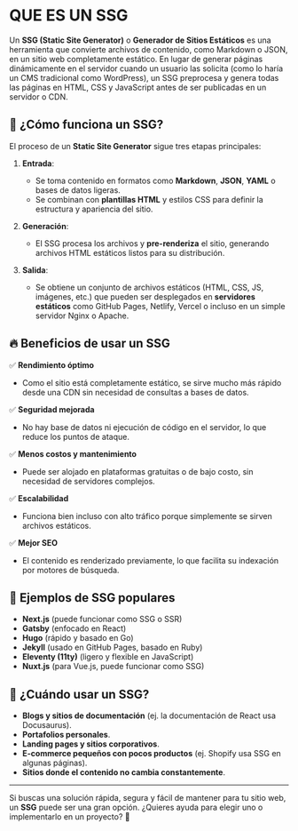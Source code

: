 # QUE ES UN SSG

Un **SSG (Static Site Generator)** o **Generador de Sitios Estáticos** es una herramienta que convierte archivos de contenido, como Markdown o JSON, en un sitio web completamente estático. En lugar de generar páginas dinámicamente en el servidor cuando un usuario las solicita (como lo haría un CMS tradicional como WordPress), un SSG preprocesa y genera todas las páginas en HTML, CSS y JavaScript antes de ser publicadas en un servidor o CDN.

## 📌 ¿Cómo funciona un SSG?
El proceso de un **Static Site Generator** sigue tres etapas principales:

1. **Entrada**:  
   - Se toma contenido en formatos como **Markdown**, **JSON**, **YAML** o bases de datos ligeras.
   - Se combinan con **plantillas HTML** y estilos CSS para definir la estructura y apariencia del sitio.

2. **Generación**:  
   - El SSG procesa los archivos y **pre-renderiza** el sitio, generando archivos HTML estáticos listos para su distribución.

3. **Salida**:  
   - Se obtiene un conjunto de archivos estáticos (HTML, CSS, JS, imágenes, etc.) que pueden ser desplegados en **servidores estáticos** como GitHub Pages, Netlify, Vercel o incluso en un simple servidor Nginx o Apache.

## 🔥 Beneficios de usar un SSG

✅ **Rendimiento óptimo**  
   - Como el sitio está completamente estático, se sirve mucho más rápido desde una CDN sin necesidad de consultas a bases de datos.

✅ **Seguridad mejorada**  
   - No hay base de datos ni ejecución de código en el servidor, lo que reduce los puntos de ataque.

✅ **Menos costos y mantenimiento**  
   - Puede ser alojado en plataformas gratuitas o de bajo costo, sin necesidad de servidores complejos.

✅ **Escalabilidad**  
   - Funciona bien incluso con alto tráfico porque simplemente se sirven archivos estáticos.

✅ **Mejor SEO**  
   - El contenido es renderizado previamente, lo que facilita su indexación por motores de búsqueda.

## 🚀 Ejemplos de SSG populares

- **Next.js** (puede funcionar como SSG o SSR)
- **Gatsby** (enfocado en React)
- **Hugo** (rápido y basado en Go)
- **Jekyll** (usado en GitHub Pages, basado en Ruby)
- **Eleventy (11ty)** (ligero y flexible en JavaScript)
- **Nuxt.js** (para Vue.js, puede funcionar como SSG)


## 🎯 ¿Cuándo usar un SSG?
- **Blogs y sitios de documentación** (ej. la documentación de React usa Docusaurus).
- **Portafolios personales**.
- **Landing pages y sitios corporativos**.
- **E-commerce pequeños con pocos productos** (ej. Shopify usa SSG en algunas páginas).
- **Sitios donde el contenido no cambia constantemente**.

---

Si buscas una solución rápida, segura y fácil de mantener para tu sitio web, un **SSG** puede ser una gran opción. ¿Quieres ayuda para elegir uno o implementarlo en un proyecto? 🚀